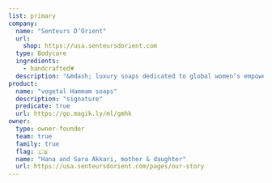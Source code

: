 ```yaml
---
list: primary
company:
  name: "Senteurs D’Orient"
  url:
    shop: https://usa.senteursdorient.com
  type: Bodycare
  ingredients:
    - handcrafted💗
  description: "&mdash; luxury soaps dedicated to global women’s empowerment"
product:
  name: "vegetal Hammam soaps"
  description: "signature"
  predicate: true
  url: https://go.magik.ly/ml/gmhk
owner:
  type: owner-founder
  team: true
  family: true
  flag: 🇱🇧
  name: "Hana and Sara Akkari, mother & daughter"
  url: https://usa.senteursdorient.com/pages/our-story
---
```

